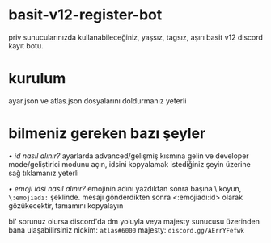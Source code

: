 # basit-v12-register-bot
 priv sunucularınızda kullanabileceğiniz, yaşsız, tagsız, aşırı basit v12 discord kayıt botu.
 
# kurulum
ayar.json ve atlas.json dosyalarını doldurmanız yeterli

# bilmeniz gereken bazı şeyler
*• id nasıl alınır?*
ayarlarda advanced/gelişmiş kısmına gelin ve developer mode/geliştirici modunu açın, idsini kopyalamak istediğiniz şeyin üzerine sağ tıklamanız yeterli

*• emoji idsi nasıl alınır?*
emojinin adını yazdıktan sonra başına \ koyun, `\:emojiadı:` şeklinde. mesajı gönderdikten sonra <:emojiadı:id> olarak gözükecektir, tamamını kopyalayın


bi' sorunuz olursa discord'da dm yoluyla veya majesty sunucusu üzerinden bana ulaşabilirsiniz
nickim: `atlas#6000`
majesty: `discord.gg/AErrYFefwk`
